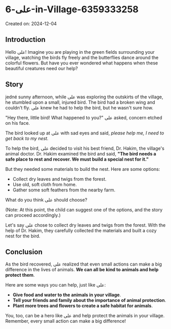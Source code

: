 # علی-6-in-Village-6359333258

Created on: 2024-12-04

**Introduction**
---------------

Hello علی! Imagine you are playing in the green fields surrounding your village, watching the birds fly freely and the butterflies dance around the colorful flowers. But have you ever wondered what happens when these beautiful creatures need our help?

**Story**
---------

 jedné sunny afternoon, while علی was exploring the outskirts of the village, he stumbled upon a small, injured bird. The bird had a broken wing and couldn't fly. علی knew he had to help the bird, but he wasn't sure how.

"Hey there, little bird! What happened to you?" علی asked, concern etched on his face.

The bird looked up at علی with sad eyes and said, *please help me, I need to get back to my nest.*

To help the bird, علی decided to visit his best friend, Dr. Hakim, the village's animal doctor. Dr. Hakim examined the bird and said, **"The bird needs a safe place to rest and recover. We must build a special nest for it."**

But they needed some materials to build the nest. Here are some options:

*   Collect dry leaves and twigs from the forest.
*   Use old, soft cloth from home.
*   Gather some soft feathers from the nearby farm.

What do you think علی should choose?

(Note: At this point, the child can suggest one of the options, and the story can proceed accordingly.)

Let's say علی chose to collect dry leaves and twigs from the forest. With the help of Dr. Hakim, they carefully collected the materials and built a cozy nest for the bird.

**Conclusion**
--------------

As the bird recovered, علی realized that even small actions can make a big difference in the lives of animals. **We can all be kind to animals and help protect them**.

Here are some ways you can help, just like علی:

*   **Give food and water to the animals in your village**.
*   **Tell your friends and family about the importance of animal protection**.
*   **Plant more trees and flowers to create a safe habitat for animals**.

You, too, can be a hero like علی and help protect the animals in your village. Remember, every small action can make a big difference!